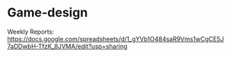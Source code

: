# Game-design

Weekly Reports:
https://docs.google.com/spreadsheets/d/1_gYVb1O484saR9Vms1wCgCE5J7aDDwbH-TfzK_8JVMA/edit?usp=sharing
